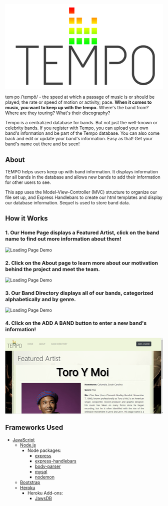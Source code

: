 ![Tempo Logo](/public/img/Tempo_logo.png)

tem·po /ˈtempō/ - the speed at which a passage of music is or should be played; the rate or speed of motion or activity; pace.
**When it comes to music, you want to keep up with the tempo.** Where's the band from? Where are they touring? What's their discography?

Tempo is a centralized database for bands. But not just the well-known or celebrity bands. If you register with Tempo, you can upload your own band's information and be part of the Tempo database. You can also come back and edit or update your band's information. Easy as that! Get your band's name out there and be seen!

## About
TEMPO helps users keep up with band information. It displays information for all bands in the database and allows new bands to add their information for other users to see. 

This app uses the Model-View-Controller (MVC) structure to organize our file set up, and Express Handlebars to create our html templates and display our database information. Sequel is used to store band data. 

 
## How it Works

### 1. Our Home Page displays a **Featured Artist**, click on the band name to find out more information about them!

![Loading Page Demo](\tempo_demos\loading_page.gif)

### 2. Click on the **About** page to learn more about our motivation behind the project and meet the team.

![Loading Page Demo](\tempo_demos\about_page.gif)

### 3. Our **Band Directory** displays all of our bands, categorized alphabetically and by genre.

![Loading Page Demo](\tempo_demos\directory_page.gif)

### 4. Click on the **ADD A BAND** button to enter a new band's information!

![Loading Page Demo](\tempo_demos\add_a_band.gif)

## Frameworks Used

* [JavaScript](https://www.javascript.com/)
  * [Node.js](https://nodejs.org/en/)
      * Node packages:
        * [express](https://www.npmjs.com/package/express)
        * [express-handlebars](https://www.npmjs.com/package/express-handlebars)
        * [body-parser](https://www.npmjs.com/package/body-parser)
        * [mysql](https://www.npmjs.com/package/mysql)
        * [nodemon](https://www.npmjs.com/package/nodemon)
  * [Bootstrap](https://getbootstrap.com/)
  * [Heroku](http://www.heroku.com)
      * Heroku Add-ons:
        * [JawsDB](https://elements.heroku.com/addons/jawsdb)